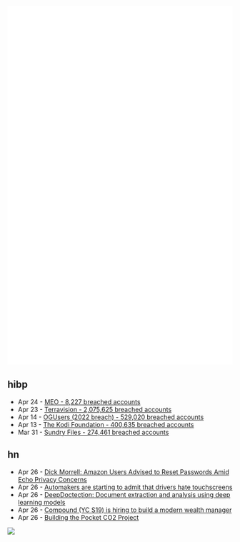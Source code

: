 ![Metrics](https://raw.githubusercontent.com/phixion/phixion/master/metrics.svg)

## hibp

<!--
for https://github.com/phixion/phixion/blob/main/.github/workflows/feeds.yml
-->
<!--START_SECTION:haveibeenpwnd-->
- Apr 24 - [MEO - 8,227 breached accounts](https://haveibeenpwned.com/PwnedWebsites#MEO)
- Apr 23 - [Terravision - 2,075,625 breached accounts](https://haveibeenpwned.com/PwnedWebsites#Terravision)
- Apr 14 - [OGUsers (2022 breach) - 529,020 breached accounts](https://haveibeenpwned.com/PwnedWebsites#OGUsers2022)
- Apr 13 - [The Kodi Foundation - 400,635 breached accounts](https://haveibeenpwned.com/PwnedWebsites#KodiFoundation)
- Mar 31 - [Sundry Files - 274,461 breached accounts](https://haveibeenpwned.com/PwnedWebsites#SundryFiles)
<!--END_SECTION:haveibeenpwnd-->

## hn

<!--
for https://github.com/phixion/phixion/blob/main/.github/workflows/feeds.yml
-->
<!--START_SECTION:hn-->
- Apr 26 - [Dick Morrell: Amazon Users Advised to Reset Passwords Amid Echo Privacy Concerns](https://sackheads.social/@Cloudguy/110256617380917383)
- Apr 26 - [Automakers are starting to admit that drivers hate touchscreens](https://slate.com/business/2023/04/cars-buttons-touchscreens-vw-porsche-nissan-hyundai.html)
- Apr 26 - [DeepDoctection: Document extraction and analysis using deep learning models](https://github.com/deepdoctection/deepdoctection)
- Apr 26 - [Compound (YC S19) is hiring to build a modern wealth manager](https://withcompound.com/company/about)
- Apr 26 - [Building the Pocket CO2 Project](https://bitbanksoftware.blogspot.com/2023/04/building-pocket-co2-project.html)
<!--END_SECTION:hn-->

<!--
for https://yhype.me
-->
![](https://hit.yhype.me/github/profile?user_id=13013670)
